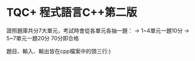 # TQC+ 程式語言C++第二版
證照題庫共分7大單元，考試時會從各單元各抽一題：
-> 1~4單元一題10分
-> 5~7單元一題20分
70分即合格

題目、輸入、輸出皆在cpp檔案中的頭三行:)
